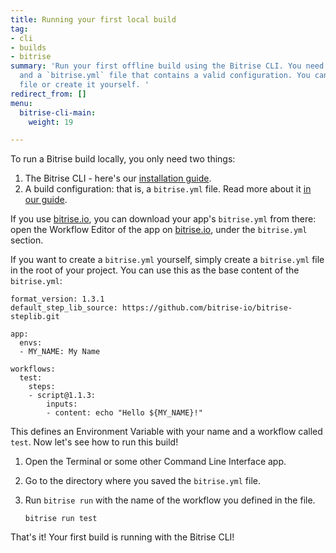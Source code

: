 ```yaml
---
title: Running your first local build
tag:
- cli
- builds
- bitrise
summary: 'Run your first offline build using the Bitrise CLI. You need the CLI itself
  and a `bitrise.yml` file that contains a valid configuration. You can download the
  file or create it yourself. '
redirect_from: []
menu:
  bitrise-cli-main:
    weight: 19

---
```

To run a Bitrise build locally, you only need two things:

1. The Bitrise CLI - here's our [installation guide](/bitrise-cli/installation/).
2. A build configuration: that is, a `bitrise.yml` file. Read more about it [in our guide](https://devcenter.bitrise.io/bitrise-cli/basics-of-bitrise-yml/).

If you use [bitrise.io](https://www.bitrise.io), you can download your app's `bitrise.yml` from there: open the Workflow Editor of the app on [bitrise.io](https://www.bitrise.io), under the `bitrise.yml` section.

If you want to create a `bitrise.yml` yourself, simply create a `bitrise.yml` file in the root of your project. You can use this as the base content of the `bitrise.yml`:

    format_version: 1.3.1
    default_step_lib_source: https://github.com/bitrise-io/bitrise-steplib.git
    
    app:
      envs:
      - MY_NAME: My Name
    
    workflows:
      test:
        steps:
        - script@1.1.3:
            inputs:
            - content: echo "Hello ${MY_NAME}!"

This defines an Environment Variable with your name and a workflow called `test`. Now let's see how to run this build!

1. Open the Terminal or some other Command Line Interface app.
2. Go to the directory where you saved the `bitrise.yml` file.
3. Run `bitrise run` with the name of the workflow you defined in the file.

       bitrise run test

That's it! Your first build is running with the Bitrise CLI!